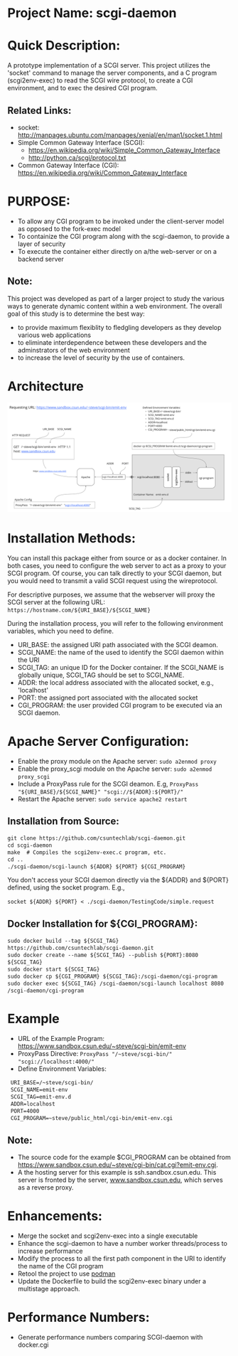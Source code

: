# Project Name: scgi-daemon

# Quick Description:
A prototype implementation of a SCGI server.  This project utilizes the 'socket' command to manage the server components, and a C program (scgi2env-exec) to read the SCGI wire protocol, to create a CGI environment, and to exec the desired CGI program.

## Related Links:
* socket: http://manpages.ubuntu.com/manpages/xenial/en/man1/socket.1.html
* Simple Common Gateway Interface (SCGI):
  * https://en.wikipedia.org/wiki/Simple_Common_Gateway_Interface
  * http://python.ca/scgi/protocol.txt
* Common Gateway Interface (CGI): https://en.wikipedia.org/wiki/Common_Gateway_Interface

# PURPOSE:
*	To allow any CGI program to be invoked under the client-server model as opposed to the fork-exec model
* To containize the CGI program along with the scgi-daemon, to provide a layer of security
* To execute the container either directly on a/the web-server or on a backend server

## Note:
This project was developed as part of a larger project to study the various ways to generate dynamic content within a web environment. The overall goal of this study is to determine the best way:
* to provide maximum flexiblity to fledgling developers as they develop various web applications
* to eliminate interdependence between these developers and the adminstrators of the web environment
* to increase the level of security by the use of containers.

# Architecture
![Architectural Diagram of the SGI Daemon](/images/architecture.png)

# Installation Methods:
You can install this package either from source or as a docker container.  In both cases, you need to configure the web server to act as a proxy to your SCGI program.  Of course, you can talk directly to your SCGI daemon, but you would need to transmit a valid SCGI request using the wireprotocol.

For descriptive purposes, we assume that the webserver will proxy the SCGI server at the following URL: `https://hostname.com/${URI_BASE}/${SCGI_NAME}`

During the installation process, you will refer to the following environment variables, which you need to define.
* URI_BASE: the assigned URI path associated with the SCGI deamon.
* SCGI_NAME: the name of the used to identify the SCGI daemon within the URI
* SCGI_TAG: an unique ID for the Docker container. If the SCGI_NAME is globally unique, SCGI_TAG should be set to SCGI_NAME.
* ADDR: the local address associated with the allocated socket, e.g., 'localhost'
* PORT: the assigned port associated with the allocated socket
* CGI_PROGRAM: the user provided CGI program to be executed via an SCGI daemon.


# Apache Server Configuration:
* Enable the proxy module on the Apache server: `sudo a2enmod proxy`
* Enable the proxy_scgi module on the Apache server: `sudo a2enmod proxy_scgi`
* Include a ProxyPass rule for the SCGI deamon.  E.g, `ProxyPass "${URI_BASE}/${SCGI_NAME}" "scgi://${ADDR}:${PORT}/"`
* Restart the Apache server: `sudo service apache2 restart`

## Installation from Source:
```
git clone https://github.com/csuntechlab/scgi-daemon.git
cd scgi-daemon
make  # Compiles the scgi2env-exec.c program, etc.
cd ..
./scgi-daemon/scgi-launch ${ADDR} ${PORT} ${CGI_PROGRAM} 
```
You don't access your SCGI daemon directly via the ${ADDR} and ${PORT} defined, using the socket program. E.g.,

```socket ${ADDR} ${PORT} < ./scgi-daemon/TestingCode/simple.request```

## Docker Installation for ${CGI_PROGRAM}:
```
sudo docker build --tag ${SCGI_TAG} https://github.com/csuntechlab/scgi-daemon.git
sudo docker create --name ${SCGI_TAG} --publish ${PORT}:8080 ${SCGI_TAG}
sudo docker start ${SCGI_TAG}
sudo docker cp ${CGI_PROGRAM} ${SCGI_TAG}:/scgi-daemon/cgi-program
sudo docker exec ${SCGI_TAG} /scgi-daemon/scgi-launch localhost 8080 /scgi-daemon/cgi-program
```


# Example
* URL of the Example Program:  https://www.sandbox.csun.edu/~steve/scgi-bin/emit-env
* ProxyPass Directive:  `ProxyPass "/~steve/scgi-bin/" "scgi://localhost:4000/"`
* Define Environment Variables:
```
 URI_BASE=/~steve/scgi-bin/
 SCGI_NAME=emit-env
 SCGI_TAG=emit-env.d
 ADDR=localhost
 PORT=4000
 CGI_PROGRAM=~steve/public_html/cgi-bin/emit-env.cgi 
 ```
## Note:
* The source code for the example $CGI_PROGRAM can be obtained from https://www.sandbox.csun.edu/~steve/cgi-bin/cat.cgi?emit-env.cgi.
* A the hosting server for this example is ssh.sandbox.csun.edu.  This server is fronted by the server, www.sandbox.csun.edu, which serves as a reverse proxy.


# Enhancements:
* Merge the socket and scgi2env-exec into a single executable
* Enhance the scgi-daemon to have a number worker threads/process to increase performance
* Modify the process to all the first path component in the URI to identify the name of the CGI program
* Retool the project to use [podman](http://docs.podman.io/en/latest/)
* Update the Dockerfile to build the scgi2env-exec binary under a multistage approach.

# Performance Numbers:
* Generate performance numbers comparing SCGI-daemon with docker.cgi


   

